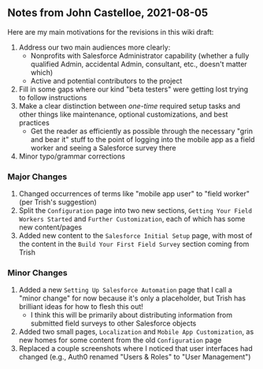 ## Notes from John Castelloe, 2021-08-05

Here are my main motivations for the revisions in this wiki draft:
1. Address our two main audiences more clearly:
   * Nonprofits with Salesforce Administrator capability (whether a fully qualified Admin, accidental Admin, consultant, etc., doesn't matter which)
   * Active and potential contributors to the project
2. Fill in some gaps where our kind "beta testers" were getting lost trying to follow instructions
3. Make a clear distinction between *one-time* required setup tasks and other things like maintenance, optional customizations, and best practices
   * Get the reader as efficiently as possible through the necessary "grin and bear it" stuff to the point of logging into the mobile app as a field worker and seeing a Salesforce survey there
4. Minor typo/grammar corrections

### Major Changes

1. Changed occurrences of terms like "mobile app user" to "field worker" (per Trish's suggestion)
2. Split the `Configuration` page into two new sections, `Getting Your Field Workers Started` and `Further Customization`, each of which has some new content/pages
3. Added new content to the `Salesforce Initial Setup` page, with most of the content in the `Build Your First Field Survey` section coming from Trish

### Minor Changes

1. Added a new `Setting Up Salesforce Automation` page that I call a "minor change" for now because it's only a placeholder, but Trish has brilliant ideas for how to flesh this out!
   * I think this will be primarily about distributing information from submitted field surveys to other Salesforce objects
2. Added two small pages, `Localization` and `Mobile App Customization`, as new homes for some content from the old `Configuration` page
3. Replaced a couple screenshots where I noticed that user interfaces had changed (e.g., Auth0 renamed "Users & Roles" to "User Management")
